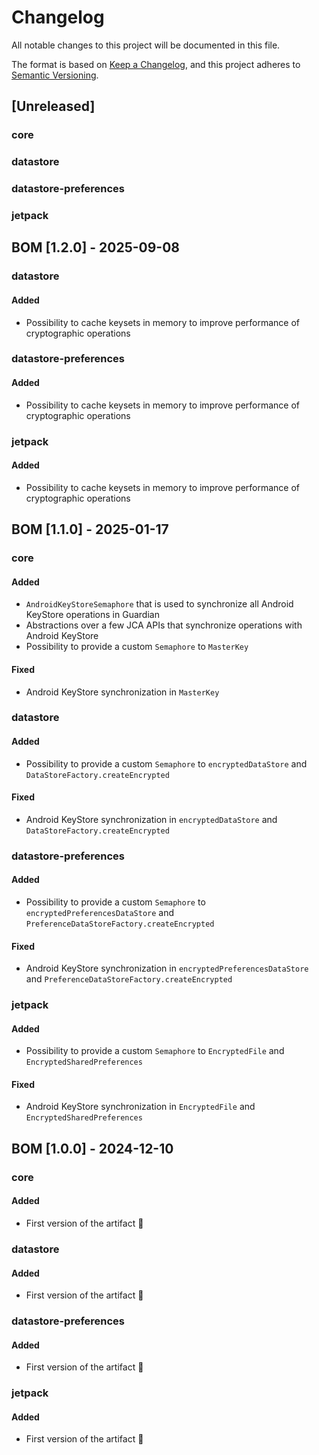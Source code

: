 # Changelog

All notable changes to this project will be documented in this file.

The format is based on [Keep a Changelog](https://keepachangelog.com/en/1.1.0/), and this project adheres
to [Semantic Versioning](https://semver.org/spec/v2.0.0.html).

## [Unreleased]
### core
### datastore
### datastore-preferences
### jetpack



## BOM [1.2.0] - 2025-09-08
### datastore
#### Added
- Possibility to cache keysets in memory to improve performance of cryptographic operations

### datastore-preferences
#### Added
- Possibility to cache keysets in memory to improve performance of cryptographic operations

### jetpack
#### Added
- Possibility to cache keysets in memory to improve performance of cryptographic operations



## BOM [1.1.0] - 2025-01-17

### core
#### Added
- `AndroidKeyStoreSemaphore` that is used to synchronize all Android KeyStore operations in Guardian
- Abstractions over a few JCA APIs that synchronize operations with Android KeyStore
- Possibility to provide a custom `Semaphore` to `MasterKey`

#### Fixed
- Android KeyStore synchronization in `MasterKey`

### datastore
#### Added
- Possibility to provide a custom `Semaphore` to `encryptedDataStore` and `DataStoreFactory.createEncrypted`

#### Fixed
- Android KeyStore synchronization in `encryptedDataStore` and `DataStoreFactory.createEncrypted`

### datastore-preferences
#### Added
- Possibility to provide a custom `Semaphore` to `encryptedPreferencesDataStore` and `PreferenceDataStoreFactory.createEncrypted`

#### Fixed
- Android KeyStore synchronization in `encryptedPreferencesDataStore` and `PreferenceDataStoreFactory.createEncrypted`

### jetpack
#### Added
- Possibility to provide a custom `Semaphore` to `EncryptedFile` and `EncryptedSharedPreferences`

#### Fixed
- Android KeyStore synchronization in `EncryptedFile` and `EncryptedSharedPreferences`



## BOM [1.0.0] - 2024-12-10

### core
#### Added
- First version of the artifact 🎉

### datastore
#### Added
- First version of the artifact 🎉

### datastore-preferences
#### Added
- First version of the artifact 🎉

### jetpack
#### Added
- First version of the artifact 🎉
